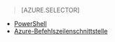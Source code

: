 > [AZURE.SELECTOR]
- [PowerShell](virtual-networks-create-nsg-classic-ps.md)
- [Azure-Befehlszeilenschnittstelle](virtual-networks-create-nsg-classic-cli.md)

